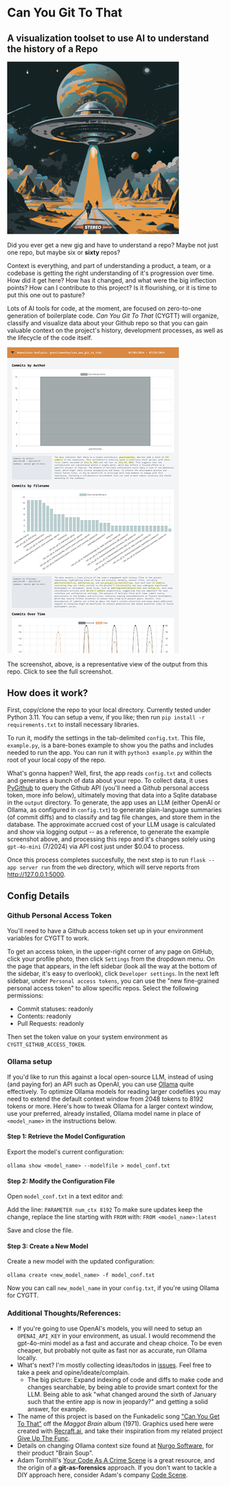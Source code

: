 
# Can You Git To That
## A visualization toolset to use AI to understand the history of a Repo

<img src="assets/can_you_git_to_that.png" width=400 alt="graphic of a spaceship">

Did you ever get a new gig and have to understand a repo?  Maybe not just one repo, but maybe
six or __sixty__ repos?

Context is everything, and part of understanding a product, a team, or a codebase is getting the right
understanding of it's progression over time.  How did it get here?  How has it changed, and what were
the big inflection points?  How can I contribute to this project? Is it flourishing, or it is time to put this one out to pasture?

Lots of AI tools for code, at the moment, are focused on zero-to-one generation of boilerplate code.  _Can You 
Git To That_ (CYGTT) will organize, classify and visualize data about your Github repo so that you can gain valuable
context on the project's history, development processes, as well as the lifecycle of the code itself.

<A HREF="assets/screenshot_7_29_2024.png"><IMG SRC="assets/mini_screenshot_7_29_2024.png" width=400 alt="screenshot of a simple repo, this one"></A>

The screenshot, above, is a representative view of the output from this repo.  Click to see the full screenshot. 

## How does it work?

First, copy/clone the repo to your local directory.  Currently tested under Python 3.11.  You can setup a venv, if you like; then run `pip install -r requirements.txt` to install necessary libraries.

To run it, modify the settings in the tab-delimited `config.txt`. This file, `example.py`, is a bare-bones example to show you the paths and includes needed to run the app. You can run it with `python3 example.py` within the root of your local copy of the repo.

What's gonna happen?  Well, first, the app reads `config.txt` and collects and generates a bunch of data about your repo.  To collect data, it uses <a href="https://github.com/PyGithub/PyGithub">PyGithub</a> to query the Github API (you'll need a Github personal access token, more info below), ultimately moving that data into a Sqlite database in the `output` directory.  To generate, the app uses an LLM (either OpenAI or Ollama, as configured in `config.txt`) to generate plain-language summaries (of commit diffs) and to classify and tag file changes, and store them in the database.  The approximate accrued cost of your LLM usage is calculated and show via logging output -- as a reference, to generate the example screenshot above, and processing this repo and it's changes solely using `gpt-4o-mini` (7/2024) via API cost just under $0.04 to process.

Once this process completes succesfully, the next step is to run `flask --app server run` from the `web` directory, which will serve reports from <a href="http://127.0.0.1:5000">http://127.0.0.1:5000</A>.


## Config Details

### Github Personal Access Token
You'll need to have a Github access token set up in your environment variables for CYGTT to work.  

To get an access token, in the upper-right corner of any page on GitHub, click your profile photo, then click `Settings` from the dropdown menu.  On the page that appears, in the left sidebar (look all the way at the bottom of the sidebar, it's easy to overlook), click `Developer settings`. In the next left sidebar, under `Personal access tokens`, you can use the "new fine-grained personal access token" to allow specific repos.  Select the following permissions:

 * Commit statuses: readonly
 * Contents: readonly
 * Pull Requests: readonly

Then set the token value on your system environment as `CYGTT_GITHUB_ACCESS_TOKEN`.

### Ollama setup

If you'd like to run this against a local open-source LLM, instead of using (and paying for) an API such as OpenAI,
you can use <A HREF="https://ollama.com/download">Ollama</A> quite effectively.  To optimize Ollama models for reading
larger codefiles you may need to extend the default context window from 2048 tokens to 8192 tokens or more.  Here's how to tweak Ollama for a larger context window, use your preferred, already installed, Ollama model name in place of `<model_name>` in the instructions below.

#### Step 1: Retrieve the Model Configuration
Export the model's current configuration:

```ollama show <model_name> --modelfile > model_conf.txt```

#### Step 2: Modify the Configuration File
Open `model_conf.txt` in a text editor and:

Add the line: ```PARAMETER num_ctx 8192```
To make sure updates keep the change, replace the line starting with `FROM` with: ```FROM <model_name>:latest```

Save and close the file.

#### Step 3: Create a New Model
Create a new model with the updated configuration:

```ollama create <new_model_name> -f model_conf.txt```

Now you can call `new_model_name` in your `config.txt`, if you're using Ollama for CYGTT.


### Additional Thoughts/References:
 * If you're going to use OpenAI's models, you will need to setup an `OPENAI_API_KEY` in your environment, as usual.  I would recommend the gpt-4o-mini model as a fast and accurate and cheap choice.  To be even cheaper, but probably not quite as fast nor as accurate, run Ollama locally.
 * What's next?  I'm mostly collecting ideas/todos in <a href="https://github.com/gravitymonkey/can_you_git_to_that/issues">issues</a>.  Feel free to take a peek and opine/ideate/complain.  
   * The big picture: Expand indexing of code and diffs to make code and changes searchable, by being able to provide smart context for the LLM.  Being able to ask "what changed around the sixth of January such that the entire app is now in jeopardy?" and getting a solid answer, for example. 
 * The name of this project is based on the Funkadelic song <A HREF="https://open.spotify.com/track/5lc9L9FeLBwlJPgEbq9uEw?si=2b9b0249f09e4fb6">"Can You Get To That"</A> off the _Maggot Brain_ album (1971).  Graphics used here were created with <a href="https://recraft.ai">Recraft.ai</A>, and take their inspiration from my related project <a href="https://github.com/gravitymonkey/give_up_the_func">Give Up The Func</A>.
 * Details on changing Ollama context size found at <A HREF="https://www.nurgo-software.com/products/brainsoup">Nurgo Software</A>, for their product "Brain Soup".
 * Adam Tornhill's <A HREF="https://pragprog.com/titles/atcrime2/your-code-as-a-crime-scene-second-edition/">Your Code As A Crime Scene</A> is a great resource, and the origin of a __git-as-forensics__ approach.  If you don't want to tackle a DIY approach here, consider Adam's company <A HREF="https://codescene.com/">Code Scene</A>.

